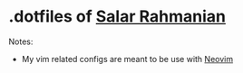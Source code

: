 # .dotfiles of [Salar Rahmanian](http://www.softinio.com/) #

Notes:

- My vim related configs are meant to be use with [Neovim](https://neovim.io/)

